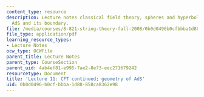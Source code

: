 ```yaml
---
content_type: resource
description: Lecture notes classical field theory, spheres and hyperboloids, and Lorentzian
  AdS and its boundary.
file: /media/courses/8-821-string-theory-fall-2008/0b0d0496b0cfbbba1d88858ca8362e98_lecture11.pdf
file_type: application/pdf
learning_resource_types:
- Lecture Notes
ocw_type: OCWFile
parent_title: Lecture Notes
parent_type: CourseSection
parent_uid: 4ab4ef81-e995-7ae2-8e73-eec271679242
resourcetype: Document
title: 'Lecture 11: CFT continued; geometry of AdS'
uid: 0b0d0496-b0cf-bbba-1d88-858ca8362e98
---
```

